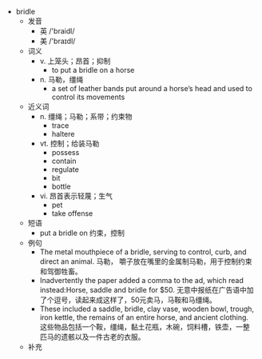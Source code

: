 - bridle
  - 发音
    - 英 /'braidl/
    - 美 /'braɪdl/
  - 词义
    - v. 上笼头；昂首；抑制
      - to put a bridle on a horse
    - n. 马勒，缰绳
      - a set of leather bands put around a horse’s head and used to control its movements
  - 近义词
    - n. 缰绳；马勒；系带；约束物
      - trace
      - haltere
    - vt. 控制；给装马勒
      - possess
      - contain
      - regulate
      - bit
      - bottle
    - vi. 昂首表示轻蔑；生气
      - pet
      - take offense
  - 短语
    - put a bridle on 约束，控制
  - 例句
    - The metal mouthpiece of a bridle, serving to control, curb, and direct an animal. 马勒， 嚼子放在嘴里的金属制马勒，用于控制约束和驾御牲畜。
    - Inadvertently the paper added a comma to the ad, which read instead:Horse, saddle and bridle for $50. 无意中报纸在广告语中加了个逗号，读起来成这样了，50元卖马，马鞍和马缰绳。
    - These included a saddle, bridle, clay vase, wooden bowl, trough, iron kettle, the remains of an entire horse, and ancient clothing. 这些物品包括一个鞍，缰绳，黏土花瓶，木碗，饲料槽，铁壶，一整匹马的遗骸以及一件古老的衣服。
  - 补充
